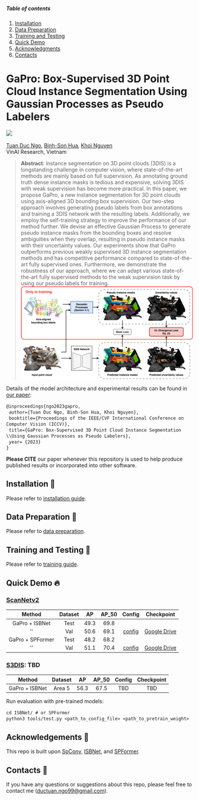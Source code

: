 ##### Table of contents
1. [Installation](#Installation)
2. [Data Preparation](#Data-Preparation)
3. [Training and Testing](#Training-and-Testing) 
4. [Quick Demo](#Quick-Demo)
6. [Acknowledgments](#Acknowledgments)
7. [Contacts](#Contacts)

# GaPro: Box-Supervised 3D Point Cloud Instance Segmentation Using Gaussian Processes as Pseudo Labelers

<a href="https://arxiv.org/abs/2307.13251"><img src="https://img.shields.io/badge/https%3A%2F%2Farxiv.org%2Fabs%2F2307.13251-arxiv-brightgreen"></a>

[Tuan Duc Ngo](https://ngoductuanlhp.github.io/),
[Binh-Son Hua](https://sonhua.github.io/),
[Khoi Nguyen](https://www.khoinguyen.org/)<br>
VinAI Research, Vietnam

> **Abstract**: 
Instance segmentation on 3D point clouds (3DIS) is a longstanding challenge in computer vision, where state-of-the-art methods are mainly based on full supervision. As annotating ground truth dense instance masks is tedious and expensive, solving 3DIS with weak supervision has become more practical. In this paper, we propose GaPro, a new instance segmentation for 3D point clouds using axis-aligned 3D bounding box supervision. Our two-step approach involves generating pseudo labels from box annotations and training a 3DIS network with the resulting labels. Additionally, we employ the self-training strategy to improve the performance of our method further. We devise an effective Gaussian Process to generate pseudo instance masks from the bounding boxes and resolve ambiguities when they overlap, resulting in pseudo instance masks with their uncertainty values. Our experiments show that GaPro outperforms previous weakly supervised 3D instance segmentation methods and has competitive performance compared to state-of-the-art fully supervised ones. Furthermore, we demonstrate the robustness of our approach, where we can adapt various state-of-the-art fully supervised methods to the weak supervision task by using our pseudo labels for training.
![overview](docs/gapro_arch.jpg)

Details of the model architecture and experimental results can be found in [our paper](https://arxiv.org/abs/2307.13251):

```bibtext
@inproceedings{ngo2023gapro,
 author={Tuan Duc Ngo, Binh-Son Hua, Khoi Nguyen},
 booktitle={Proceedings of the IEEE/CVF International Conference on Computer Vision (ICCV)},
 title={GaPro: Box-Supervised 3D Point Cloud Instance Segmentation \\Using Gaussian Processes as Pseudo Labelers},
 year= {2023}
}
```

**Please CITE** our paper whenever this repository is used to help produce published results or incorporated into other software.

## Installation :memo:
Please refer to [installation guide](docs/INSTALL.md).

## Data Preparation :hammer:
Please refer to [data preparation](docs/DATA_PREPARATION.md).

## Training and Testing :train2:
Please refer to [training guide](docs/TRAIN.md).

## Quick Demo :fire:

### [ScanNetv2](https://kaldir.vc.in.tum.de/scannet_benchmark/semantic_instance_3d?metric=ap)

| Method | Dataset | AP | AP_50 | Config | Checkpoint
|:-:|:-:|:-:|:-:|:-:|:-:|
| GaPro + ISBNet | Test | 49.3 | 69.8 | 
| ''| Val | 50.6 | 69.1 | [config](ISBNet/configs/scannetv2/boxsup_isbnet_scannetv2.yaml) | [Google Drive](https://drive.google.com/file/d/12pOUuMg2cOYmCAv98t4ggNXOEqArTR_M/view?usp=drive_link) 
| GaPro + SPFormer | Test | 48.2 | 68.2 | 
| ''| Val | 51.1 | 70.4 | [config](SPFormer/configs/boxsup_spf_scannet.yaml) | [Google Drive](https://drive.google.com/file/d/1vdrOncS1UtwA7PLprd84KajYdlaWEkiY/view?usp=drive_link)


### [S3DIS](http://buildingparser.stanford.edu/dataset.html): TBD

| Method | Dataset | AP | AP_50 | Config | Checkpoint
|:-:|:-:|:-:|:-:|:-:|:-:|
| GaPro + ISBNet | Area 5 | 56.3 | 67.5 | TBD | TBD 

Run evaluation with pre-trained models:

```
cd ISBNet/ # or SPFormer
python3 tools/test.py <path_to_config_file> <path_to_pretrain_weight>
```


## Acknowledgements :clap:
This repo is built upon [SpConv](https://github.com/traveller59/spconv), [ISBNet](https://github.com/VinAIResearch/ISBNet), and [SPFormer](https://github.com/sunjiahao1999/SPFormer). 

## Contacts :email:
If you have any questions or suggestions about this repo, please feel free to contact me (ductuan.ngo99@gmail.com).